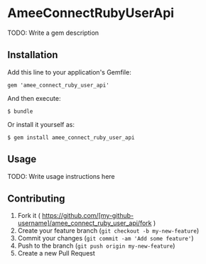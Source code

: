 # AmeeConnectRubyUserApi

TODO: Write a gem description

## Installation

Add this line to your application's Gemfile:

    gem 'amee_connect_ruby_user_api'

And then execute:

    $ bundle

Or install it yourself as:

    $ gem install amee_connect_ruby_user_api

## Usage

TODO: Write usage instructions here

## Contributing

1. Fork it ( https://github.com/[my-github-username]/amee_connect_ruby_user_api/fork )
2. Create your feature branch (`git checkout -b my-new-feature`)
3. Commit your changes (`git commit -am 'Add some feature'`)
4. Push to the branch (`git push origin my-new-feature`)
5. Create a new Pull Request
